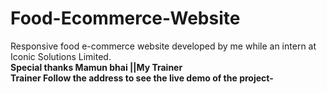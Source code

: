 # Food-Ecommerce-Website
Responsive food e-commerce website developed by me while an intern at Iconic Solutions Limited.<br>
<b> Special thanks Mamun bhai ||My Trainer <b> <br>
Trainer Follow the address to see the live demo of the project-  <br>

